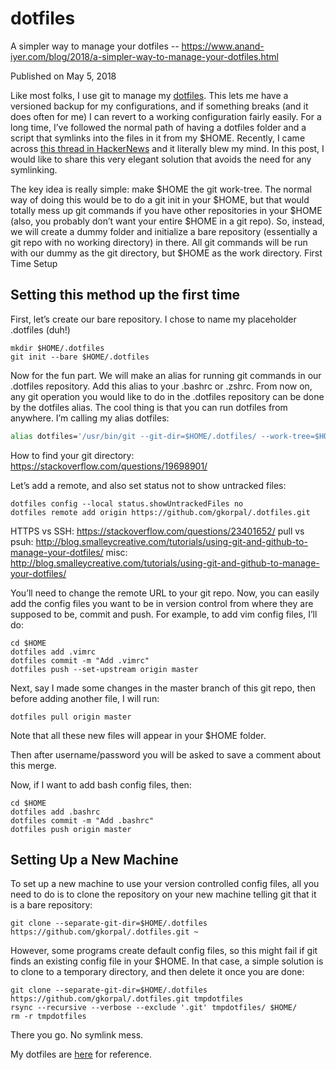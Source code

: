 # dotfiles

A simpler way to manage your dotfiles -- https://www.anand-iyer.com/blog/2018/a-simpler-way-to-manage-your-dotfiles.html

Published on May 5, 2018

Like most folks, I use git to manage my [dotfiles](https://github.com/anandpiyer/.dotfiles). This lets me have a versioned backup for my configurations, and if something breaks (and it does often for me) I can revert to a working configuration fairly easily. For a long time, I’ve followed the normal path of having a dotfiles folder and a script that symlinks into the files in it from my $HOME. Recently, I came across [this thread in HackerNews](https://news.ycombinator.com/item?id=11070797) and it literally blew my mind. In this post, I would like to share this very elegant solution that avoids the need for any symlinking.

The key idea is really simple: make $HOME the git work-tree. The normal way of doing this would be to do a git init in your $HOME, but that would totally mess up git commands if you have other repositories in your $HOME (also, you probably don’t want your entire $HOME in a git repo). So, instead, we will create a dummy folder and initialize a bare repository (essentially a git repo with no working directory) in there. All git commands will be run with our dummy as the git directory, but $HOME as the work directory.
First Time Setup

## Setting this method up the first time 

First, let’s create our bare repository. I chose to name my placeholder .dotfiles (duh!)

````
mkdir $HOME/.dotfiles
git init --bare $HOME/.dotfiles
````

Now for the fun part. We will make an alias for running git commands in our .dotfiles repository. Add this alias to your .bashrc or .zshrc. From now on, any git operation you would like to do in the .dotfiles repository can be done by the dotfiles alias. The cool thing is that you can run dotfiles from anywhere. I’m calling my alias dotfiles:

````bash
alias dotfiles='/usr/bin/git --git-dir=$HOME/.dotfiles/ --work-tree=$HOME'
````
How to find your git directory: https://stackoverflow.com/questions/19698901/


Let’s add a remote, and also set status not to show untracked files:

````
dotfiles config --local status.showUntrackedFiles no
dotfiles remote add origin https://github.com/gkorpal/.dotfiles.git
````
HTTPS vs SSH: https://stackoverflow.com/questions/23401652/
pull vs psuh: http://blog.smalleycreative.com/tutorials/using-git-and-github-to-manage-your-dotfiles/
misc: http://blog.smalleycreative.com/tutorials/using-git-and-github-to-manage-your-dotfiles/

You’ll need to change the remote URL to your git repo. Now, you can easily add the config files you want to be in version control from where they are supposed to be, commit and push. For example, to add vim config files, I’ll do:

````
cd $HOME
dotfiles add .vimrc
dotfiles commit -m "Add .vimrc"
dotfiles push --set-upstream origin master
````

Next, say I made some changes in the master branch of this git repo, then before adding another file, I will run:

````
dotfiles pull origin master
````
Note that all these new files will appear in your $HOME folder.

Then after username/password you will be asked to save a comment about this merge.

Now, if I want to add bash config files, then:

````
cd $HOME
dotfiles add .bashrc
dotfiles commit -m "Add .bashrc"
dotfiles push origin master
````

## Setting Up a New Machine

To set up a new machine to use your version controlled config files, all you need to do is to clone the repository on your new machine telling git that it is a bare repository:

````
git clone --separate-git-dir=$HOME/.dotfiles https://github.com/gkorpal/.dotfiles.git ~
````

However, some programs create default config files, so this might fail if git finds an existing config file in your $HOME. In that case, a simple solution is to clone to a temporary directory, and then delete it once you are done:

````
git clone --separate-git-dir=$HOME/.dotfiles https://github.com/gkorpal/.dotfiles.git tmpdotfiles
rsync --recursive --verbose --exclude '.git' tmpdotfiles/ $HOME/
rm -r tmpdotfiles
````

There you go. No symlink mess.

My dotfiles are [here](https://github.com/anandpiyer/.dotfiles) for reference.

